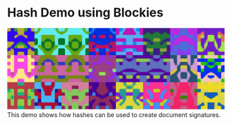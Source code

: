# Hash Demo using Blockies
<img src='./blockies.png'>
This demo shows how hashes can be used to create document signatures.
